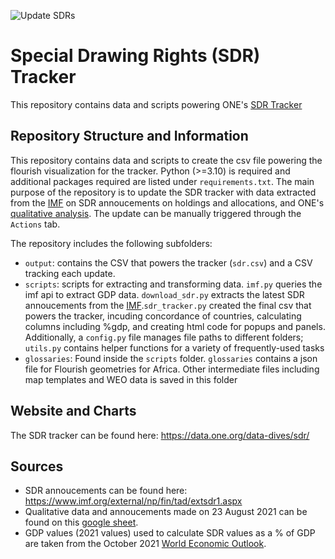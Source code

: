 ![Update SDRs](https://github.com/ONEcampaign/sdr_tracker/actions/workflows/update_sdrs.yml/badge.svg)

# **Special Drawing Rights (SDR) Tracker**
This repository contains data and scripts powering ONE's [SDR Tracker](https://www.one.org/africa/issues/covid-19-tracker/explore-sdrs/)

## Repository Structure and Information

This repository contains data and scripts to create the csv file powering the flourish visualization for the tracker. Python (>=3.10) is required and additional packages required are listed under `requirements.txt`. The main purpose of the repository is to update the SDR tracker with data extracted from the [IMF](https://www.imf.org/external/np/fin/tad/extsdr1.aspx) on SDR annoucements on holdings and allocations, and ONE's [qualitative analysis](https://docs.google.com/spreadsheets/d/1fQi941fLyk2zSyGRRkRNhct8OZU2SXGCXmDOhH4XD1c/edit#gid=0). The update can be manually triggered through the `Actions` tab.

The repository includes the following subfolders:
- `output`: contains the CSV that powers the tracker (`sdr.csv`) and a CSV tracking each update.
- `scripts`: scripts for extracting and transforming data. `imf.py` queries the imf api to extract GDP data. `download_sdr.py` extracts the latest SDR annoucements from the [IMF](https://www.imf.org/external/np/fin/tad/extsdr1.aspx).`sdr_tracker.py` created the final csv that powers the tracker, incuding concordance of countries, calculating columns including %gdp, and creating html code for popups and panels. Additionally, a `config.py` file manages file paths to different folders; `utils.py` contains helper functions for a variety of frequently-used tasks
- `glossaries`: Found inside the `scripts`  folder. `glossaries` contains a json file for Flourish geometries for Africa. Other intermediate files including map templates and WEO data is saved in this folder

## Website and Charts

The SDR tracker can be found here: https://data.one.org/data-dives/sdr/

## Sources 

- SDR annoucements can be found here: https://www.imf.org/external/np/fin/tad/extsdr1.aspx
- Qualitative data and annoucements made on 23 August 2021 can be found on this [google sheet](https://docs.google.com/spreadsheets/d/1fQi941fLyk2zSyGRRkRNhct8OZU2SXGCXmDOhH4XD1c/edit#gid=0).
- GDP values (2021 values) used to calculate SDR values as a % of GDP are taken from the October 2021 [World Economic Outlook](https://www.imf.org/en/Publications/WEO/weo-database/2021/October).
